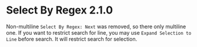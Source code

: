 Select By Regex 2.1.0
===

Non-multiline `Select By Regex: Next` was removed, so there only multiline one.
If you want to restrict search for line, you may use `Expand Selection to Line` before search. It will restrict search for selection.
